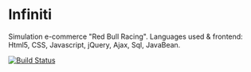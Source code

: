 # Infiniti
Simulation e-commerce "Red Bull Racing". Languages used & frontend: Html5, CSS, Javascript, jQuery, Ajax, Sql, JavaBean.

[![Build Status](https://travis-ci.org/Francesco182g/Infiniti.svg?branch=master)](https://travis-ci.org/Francesco182g/Infiniti)
